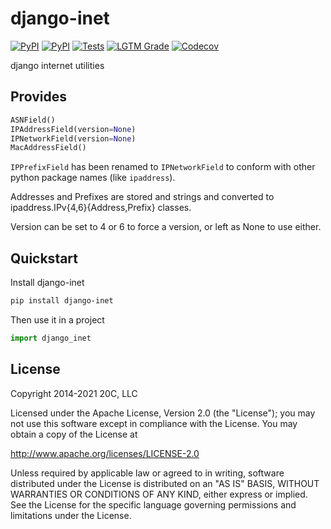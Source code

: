 
# django-inet

[![PyPI](https://img.shields.io/pypi/v/django-inet.svg?maxAge=3600)](https://pypi.python.org/pypi/django-inet)
[![PyPI](https://img.shields.io/pypi/pyversions/django-inet.svg)](https://pypi.python.org/pypi/django-inet)
[![Tests](https://github.com/20c/django-inet/workflows/tests/badge.svg)](https://github.com/20c/django-inet)
[![LGTM Grade](https://img.shields.io/lgtm/grade/python/github/20c/django-inet)](https://lgtm.com/projects/g/20c/django-inet/alerts/)
[![Codecov](https://img.shields.io/codecov/c/github/20c/django-inet/master.svg?maxAge=3600)](https://codecov.io/github/20c/django-inet)


django internet utilities


## Provides

```py
ASNField()
IPAddressField(version=None)
IPNetworkField(version=None)
MacAddressField()
```

`IPPrefixField` has been renamed to `IPNetworkField` to conform with other python package names (like `ipaddress`).

Addresses and Prefixes are stored and strings and converted to ipaddress.IPv{4,6}{Address,Prefix} classes.

Version can be set to 4 or 6 to force a version, or left as None to use
either.

## Quickstart

Install django-inet

```sh
pip install django-inet
```

Then use it in a project

```py
import django_inet
```


## License

Copyright 2014-2021 20C, LLC

Licensed under the Apache License, Version 2.0 (the "License");
you may not use this software except in compliance with the License.
You may obtain a copy of the License at

   http://www.apache.org/licenses/LICENSE-2.0

Unless required by applicable law or agreed to in writing, software
distributed under the License is distributed on an "AS IS" BASIS,
WITHOUT WARRANTIES OR CONDITIONS OF ANY KIND, either express or implied.
See the License for the specific language governing permissions and
limitations under the License.